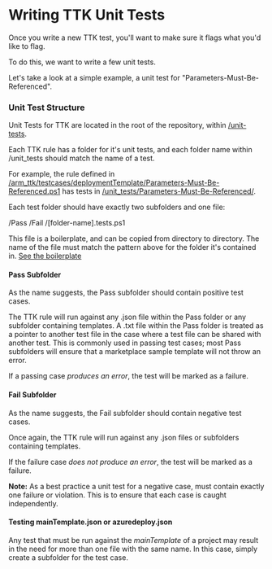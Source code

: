 ﻿Writing TTK Unit Tests
=======

Once you write a new TTK test, you'll want to make sure it flags what you'd like to flag.

To do this, we want to write a few unit tests.

Let's take a look at a simple example, a unit test for "Parameters-Must-Be-Referenced".

### Unit Test Structure

Unit Tests for TTK are located in the root of the repository, within [/unit-tests](../unit-tests).

Each TTK rule has a folder for it's unit tests, and 
each folder name within /unit_tests should match the name of a test.  

For example, the rule defined in [/arm_ttk/testcases/deploymentTemplate/Parameters-Must-Be-Referenced.ps1](./testcases/deploymentTemplate/Parameters-Must-Be-Referenced.ps1)
has tests in [/unit_tests/Parameters-Must-Be-Referenced/](../unit-tests/Parameters-Must-Be-Referenced).

Each test folder should have exactly two subfolders and one file:

/Pass
/Fail
/[folder-name].tests.ps1

This file is a boilerplate, and can be copied from directory to directory.  The name of the file must match the pattern above for the folder it's contained in. [See the boilerplate](../unit-tests/Parameters-Must-Be-Referenced/Parameters-Must-Be-Referenced.tests.ps1) 

#### Pass Subfolder

As the name suggests, the Pass subfolder should contain positive test cases.

The TTK rule will run against any .json file within the Pass folder or any subfolder containing templates.
A .txt file within the Pass folder is treated as a pointer to another test file in the case where a test file can be shared with another test. This is commonly used in passing test cases;  most Pass subfolders will ensure that a marketplace sample template will not throw an error.

If a passing case _produces an error_, the test will be marked as a failure.

#### Fail Subfolder

As the name suggests, the Fail subfolder should contain negative test cases.

Once again, the TTK rule will run against any .json files or subfolders containing templates.

If the failure case _does not produce an error_, the test will be marked as a failure.

**Note:** As a best practice a unit test for a negative case, must contain exactly one failure or violation.  This is to ensure that each case is caught independently.

#### Testing mainTemplate.json or azuredeploy.json

Any test that must be run against the *mainTemplate* of a project may result in the need for more than one file with the same name.  In this case, simply create a subfolder for the test case.
